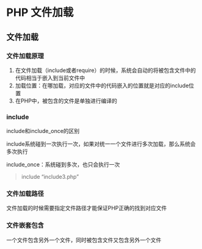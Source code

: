 # PHP 文件加载

## 文件加载

### 文件加载原理

1. 在文件加载（include或者require）的时候，系统会自动的将被包含文件中的代码相当于嵌入到当前文件中
2. 加载位置：在哪加载，对应的文件中的代码嵌入的位置就是对应的include位置
3. 在PHP中，被包含的文件是单独进行编译的

### include

include和include_once的区别

include系统碰到一次执行一次，如果对统一一个文件进行多次加载，那么系统会多次执行

include_once：系统碰到多次，也只会执行一次

> include “include3.php”
> 

### 文件加载路径

文件加载的时候需要指定文件路径才能保证PHP正确的找到对应文件

### 文件嵌套包含

一个文件包含另外一个文件，同时被包含文件又包含另外一个文件
